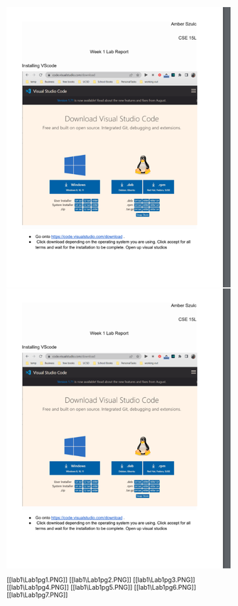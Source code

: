 ![](lab1\Lab1pg1.PNG?raw=true)
![](lab1\Lab1pg1.PNG)

[[lab1\Lab1pg1.PNG]]
[[lab1\Lab1pg2.PNG]]
[[lab1\Lab1pg3.PNG]]
[[lab1\Lab1pg4.PNG]]
[[lab1\Lab1pg5.PNG]]
[[lab1\Lab1pg6.PNG]]
[[lab1\Lab1pg7.PNG]]

